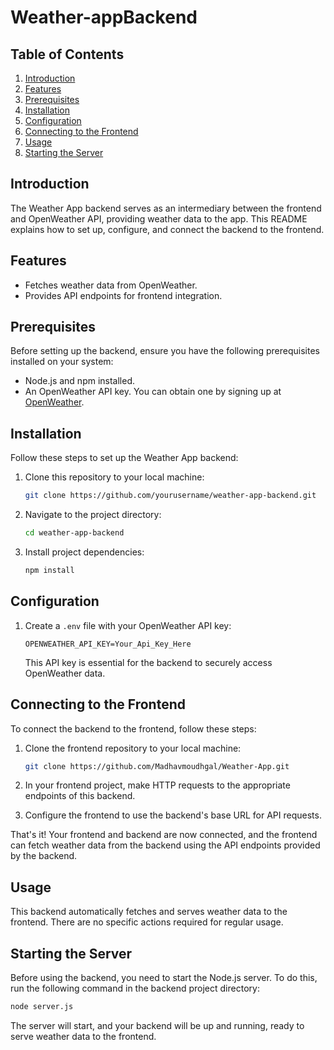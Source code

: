# Weather-appBackend

## Table of Contents
1. [Introduction](#introduction)
2. [Features](#features)
3. [Prerequisites](#prerequisites)
4. [Installation](#installation)
5. [Configuration](#configuration)
6. [Connecting to the Frontend](#connecting-to-the-frontend)
7. [Usage](#usage)
8. [Starting the Server](#starting-the-server)

## Introduction
The Weather App backend serves as an intermediary between the frontend and OpenWeather API, providing weather data to the app. This README explains how to set up, configure, and connect the backend to the frontend.

## Features
- Fetches weather data from OpenWeather.
- Provides API endpoints for frontend integration.

## Prerequisites
Before setting up the backend, ensure you have the following prerequisites installed on your system:

- Node.js and npm installed.
- An OpenWeather API key. You can obtain one by signing up at [OpenWeather](https://openweathermap.org/).

## Installation
Follow these steps to set up the Weather App backend:

1. Clone this repository to your local machine:
   ```bash
   git clone https://github.com/yourusername/weather-app-backend.git

2. Navigate to the project directory:
   ```bash
   cd weather-app-backend
   ```

3. Install project dependencies:
   ```bash
   npm install
   ```

## Configuration
1. Create a `.env` file with your OpenWeather API key:
   ```
   OPENWEATHER_API_KEY=Your_Api_Key_Here
   ```

   This API key is essential for the backend to securely access OpenWeather data.

## Connecting to the Frontend
To connect the backend to the frontend, follow these steps:

1. Clone the frontend repository to your local machine:
   ```bash
   git clone https://github.com/Madhavmoudhgal/Weather-App.git
   ```

2. In your frontend project, make HTTP requests to the appropriate endpoints of this backend.

3. Configure the frontend to use the backend's base URL for API requests.

That's it! Your frontend and backend are now connected, and the frontend can fetch weather data from the backend using the API endpoints provided by the backend.

## Usage
This backend automatically fetches and serves weather data to the frontend. There are no specific actions required for regular usage.

## Starting the Server
Before using the backend, you need to start the Node.js server. To do this, run the following command in the backend project directory:

```bash
node server.js
```

The server will start, and your backend will be up and running, ready to serve weather data to the frontend.


